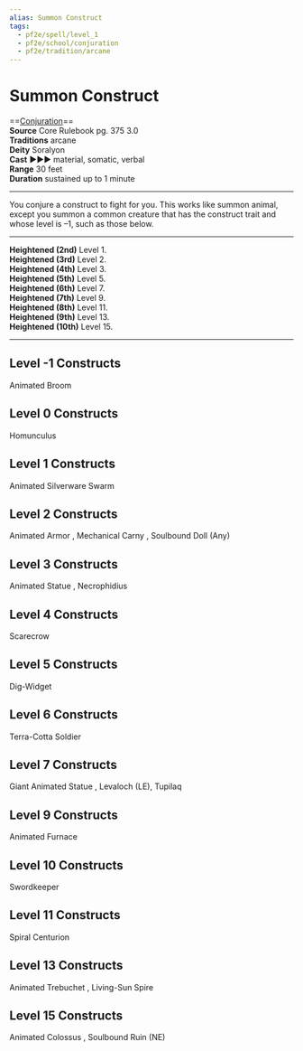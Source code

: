 ```yaml
---
alias: Summon Construct 
tags:
  - pf2e/spell/level_1
  - pf2e/school/conjuration
  - pf2e/tradition/arcane
---
```


# Summon Construct

==[Conjuration](Conjuration.md)==  
__Source__ Core Rulebook pg. 375 3.0  
**Traditions** arcane  
**Deity** Soralyon  
**Cast** ►►► material, somatic, verbal  
**Range** 30 feet  
**Duration** sustained up to 1 minute

---

You conjure a construct to fight for you. This works like summon animal, except you summon a common creature that has the construct trait and whose level is –1, such as those below.

<hr>

**Heightened (2nd)** Level 1.  
**Heightened (3rd)** Level 2.  
**Heightened (4th)** Level 3.  
**Heightened (5th)** Level 5.  
**Heightened (6th)** Level 7.  
**Heightened (7th)** Level 9.  
**Heightened (8th)** Level 11.  
**Heightened (9th)** Level 13.  
**Heightened (10th)** Level 15.

---

## Level -1 Constructs

Animated Broom

## Level 0 Constructs

Homunculus

## Level 1 Constructs

Animated Silverware Swarm

## Level 2 Constructs

Animated Armor , Mechanical Carny , Soulbound Doll (Any)

## Level 3 Constructs

Animated Statue , Necrophidius

## Level 4 Constructs

Scarecrow

## Level 5 Constructs

Dig-Widget

## Level 6 Constructs

Terra-Cotta Soldier

## Level 7 Constructs

Giant Animated Statue , Levaloch (LE), Tupilaq

## Level 9 Constructs

Animated Furnace

## Level 10 Constructs

Swordkeeper

## Level 11 Constructs

Spiral Centurion

## Level 13 Constructs

Animated Trebuchet , Living-Sun Spire

## Level 15 Constructs

Animated Colossus , Soulbound Ruin (NE)
